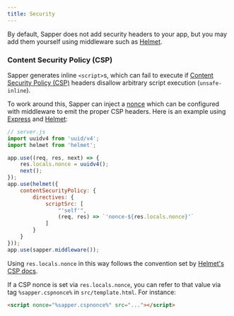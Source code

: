 ```yaml
---
title: Security
---
```


By default, Sapper does not add security headers to your app, but you may add them yourself using middleware such as [Helmet][].

### Content Security Policy (CSP)

Sapper generates inline `<script>`s, which can fail to execute if [Content Security Policy (CSP)](https://developer.mozilla.org/en-US/docs/Web/HTTP/CSP) headers disallow arbitrary script execution (`unsafe-inline`).

To work around this, Sapper can inject a [nonce](https://www.troyhunt.com/locking-down-your-website-scripts-with-csp-hashes-nonces-and-report-uri/) which can be configured with middleware to emit the proper CSP headers. Here is an example using [Express][] and [Helmet][]:

```js
// server.js
import uuidv4 from 'uuid/v4';
import helmet from 'helmet';

app.use((req, res, next) => {
	res.locals.nonce = uuidv4();
	next();
});
app.use(helmet({
	contentSecurityPolicy: {
		directives: {
			scriptSrc: [
				"'self'",
				(req, res) => `'nonce-${res.locals.nonce}'`
			]
		}
	}
}));
app.use(sapper.middleware());
```

Using `res.locals.nonce` in this way follows the convention set by
[Helmet's CSP docs](https://helmetjs.github.io/docs/csp/#generating-nonces).

If a CSP nonce is set via `res.locals.nonce`, you can refer to that value via tag `%sapper.cspnonce%` in `src/template.html`. For instance:

```html
<script nonce="%sapper.cspnonce%" src="..."></script>
```

[Express]: https://expressjs.com/
[Helmet]: https://helmetjs.github.io/
